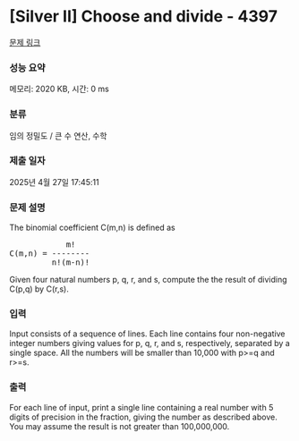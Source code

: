 # [Silver II] Choose and divide - 4397 

[문제 링크](https://www.acmicpc.net/problem/4397) 

### 성능 요약

메모리: 2020 KB, 시간: 0 ms

### 분류

임의 정밀도 / 큰 수 연산, 수학

### 제출 일자

2025년 4월 27일 17:45:11

### 문제 설명

<p>The binomial coefficient C(m,n) is defined as</p>

<pre>            m!
C(m,n) = --------
         n!(m-n)!
</pre>

<p>Given four natural numbers p, q, r, and s, compute the the result of dividing C(p,q) by C(r,s).</p>

### 입력 

 <p>Input consists of a sequence of lines. Each line contains four non-negative integer numbers giving values for p, q, r, and s, respectively, separated by a single space. All the numbers will be smaller than 10,000 with p>=q and r>=s.</p>

### 출력 

 <p>For each line of input, print a single line containing a real number with 5 digits of precision in the fraction, giving the number as described above. You may assume the result is not greater than 100,000,000.</p>

